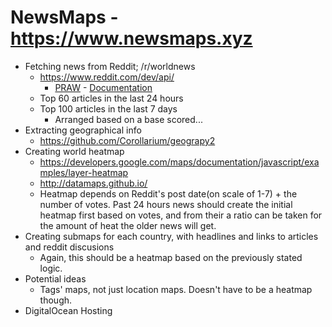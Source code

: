 # NewsMaps - https://www.newsmaps.xyz
* Fetching news from Reddit; /r/worldnews
  * https://www.reddit.com/dev/api/
    * [PRAW](https://github.com/praw-dev/praw) - [Documentation](https://praw.readthedocs.io/en/latest/)
  * Top 60 articles in the last 24 hours
  * Top 100 articles in the last 7 days
    * Arranged based on a base scored...
* Extracting geographical info
  * https://github.com/Corollarium/geograpy2
* Creating world heatmap
  * https://developers.google.com/maps/documentation/javascript/examples/layer-heatmap
  * http://datamaps.github.io/
  * Heatmap depends on Reddit's post date(on scale of 1-7) + the number of votes. Past 24 hours news should create the initial heatmap first based on votes, and from their a ratio can be taken for the amount of heat the older news will get.
* Creating submaps for each country, with headlines and links to articles and reddit discusions
  * Again, this should be a heatmap based on the previously stated logic.
* Potential ideas
  * Tags' maps, not just location maps. Doesn't have to be a heatmap though.
* DigitalOcean Hosting
